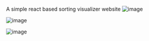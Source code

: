 
A simple react based sorting visualizer website
![image](https://github.com/user-attachments/assets/a2d28991-ac3c-4d66-8097-a5fddc0b297d)

![image](https://github.com/user-attachments/assets/7e7a99ca-5194-4eeb-93a6-8f826145702e)

![image](https://github.com/user-attachments/assets/180abf86-505e-4da9-b1a2-f6f73764e5b8)
